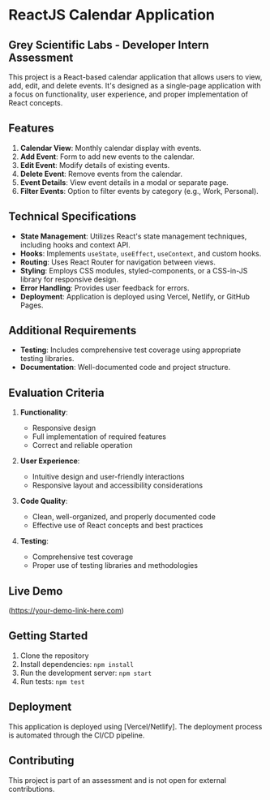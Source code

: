 # ReactJS Calendar Application

## Grey Scientific Labs - Developer Intern Assessment

This project is a React-based calendar application that allows users to view, add, edit, and delete events. It's designed as a single-page application with a focus on functionality, user experience, and proper implementation of React concepts.

## Features

1. **Calendar View**: Monthly calendar display with events.
2. **Add Event**: Form to add new events to the calendar.
3. **Edit Event**: Modify details of existing events.
4. **Delete Event**: Remove events from the calendar.
5. **Event Details**: View event details in a modal or separate page.
6. **Filter Events**: Option to filter events by category (e.g., Work, Personal).

## Technical Specifications

- **State Management**: Utilizes React's state management techniques, including hooks and context API.
- **Hooks**: Implements `useState`, `useEffect`, `useContext`, and custom hooks.
- **Routing**: Uses React Router for navigation between views.
- **Styling**: Employs CSS modules, styled-components, or a CSS-in-JS library for responsive design.
- **Error Handling**: Provides user feedback for errors.
- **Deployment**: Application is deployed using Vercel, Netlify, or GitHub Pages.

## Additional Requirements

- **Testing**: Includes comprehensive test coverage using appropriate testing libraries.
- **Documentation**: Well-documented code and project structure.

## Evaluation Criteria

1. **Functionality**:
   - Responsive design
   - Full implementation of required features
   - Correct and reliable operation

2. **User Experience**:
   - Intuitive design and user-friendly interactions
   - Responsive layout and accessibility considerations

3. **Code Quality**:
   - Clean, well-organized, and properly documented code
   - Effective use of React concepts and best practices

4. **Testing**:
   - Comprehensive test coverage
   - Proper use of testing libraries and methodologies

## Live Demo

(https://your-demo-link-here.com)

## Getting Started

1. Clone the repository
2. Install dependencies: `npm install`
3. Run the development server: `npm start`
4. Run tests: `npm test`

## Deployment

This application is deployed using [Vercel/Netlify]. The deployment process is automated through the CI/CD pipeline.

## Contributing

This project is part of an assessment and is not open for external contributions.